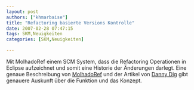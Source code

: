 ```yaml
---
layout: post
authors: ["khmarbaise"]
title: "Refactoring basierte Versions Kontrolle"
date: 2007-02-28 07:47:15
tags: SKM,Neuigkeiten
categories: [SKM,Neuigkeiten]

---
```

Mit MolhadoRef einem SCM System, dass die Refactoring Operationen in Eclipse aufzeichnet und somit eine Historie der Änderungen darlegt.
Eine genaue Beschreibung von <a href="https://netfiles.uiuc.edu/dig/MolhadoRef/molhadoref.html"  title="MolhadoRef">MolhadoRef</a> und der Artikel von <a href="http://www.cs.colorado.edu/events/colloquia/current/dig.html"  title="Danny Dig">Danny Dig</a> gibt genauere Auskunft über die Funktion und das Konzept.
